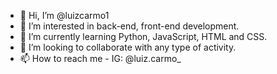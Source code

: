 - 👋 Hi, I’m @luizcarmo1
- 👀 I’m interested in back-end, front-end development.
- 🌱 I’m currently learning Python, JavaScript, HTML and CSS.
- 💞️ I’m looking to collaborate with any type of activity.
- 📫 How to reach me - IG: @luiz.carmo_

<!---
luizcarmo1/luizcarmo1 is a ✨ special ✨ repository because its `README.md` (this file) appears on your GitHub profile.
You can click the Preview link to take a look at your changes.
--->

